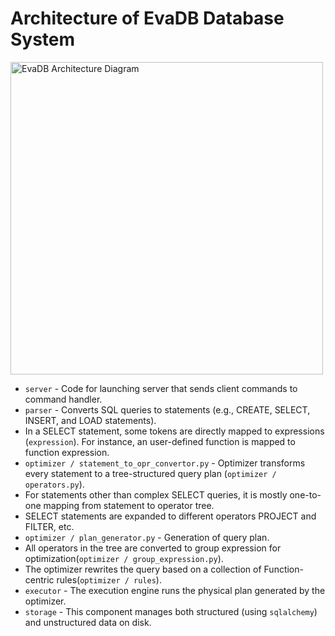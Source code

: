 # Architecture of EvaDB Database System

<img src="https://raw.githubusercontent.com/georgia-tech-db/evadb/master/docs/images/evadb/eva-arch.png" alt="EvaDB Architecture Diagram" width="500">

* `server` - Code for launching server that sends client commands to command handler.
* `parser` - Converts SQL queries to statements (e.g., CREATE, SELECT, INSERT, and LOAD statements).
* In a SELECT statement, some tokens are directly mapped to expressions (`expression`). For instance, an user-defined function is mapped to function expression.
* `optimizer / statement_to_opr_convertor.py` - Optimizer transforms every statement to a tree-structured query plan (`optimizer / operators.py`).
* For statements other than complex SELECT queries, it is mostly one-to-one mapping from statement to operator tree.
* SELECT statements are expanded to different operators PROJECT and FILTER, etc.
* `optimizer / plan_generator.py` - Generation of query plan.
* All operators in the tree are converted to group expression for optimization(`optimizer / group_expression.py`).
* The optimizer rewrites the query based on a collection of Function-centric rules(`optimizer / rules`).
* `executor` - The execution engine runs the physical plan generated by the optimizer.
* `storage` - This component manages both structured (using `sqlalchemy`) and unstructured data on disk.
